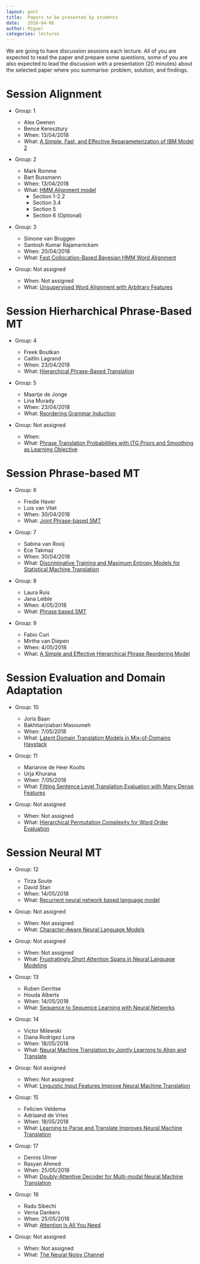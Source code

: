 ```yaml
---
layout: post
title:  Papers to be presented by students
date:   2018-04-06
author: Miguel
categories: lectures
---
```


We are going to have discussion sessions each lecture.
All of you are expected to read the paper and prepare some questions, some of you are also expected to lead the discussion with a presentation (20 minutes) about the selected paper where you summarise: problem, solution, and findings.


# Session Alignment

* Group: 1
  * Alex Geenen
  * Bence Keresztury
  * When: 13/04/2018
  * What: [A Simple, Fast, and Effective Reparameterization of IBM Model 2](http://www.aclweb.org/anthology/N13-1073.pdf)


* Group: 2
  * Mark Romme
  * Bart Bussmann
  * When: 13/04/2018
  * What: [HMM Alignment model](https://www.cse.iitb.ac.in/~pb/cs626-2013/word-alignment/alignment-comparison-J03-1002.pdf)
    * Section 1-2.2
    * Section 3.4
    * Section 5
    * Section 6 (Optional)

* Group: 3
    * Simone van Bruggen
    * Santosh Kumar Rajamanickam
    * When: 20/04/2018
    * What: [Fast Collocation-Based Bayesian HMM Word Alignment](http://www.aclweb.org/anthology/C/C16/C16-1296.pdf)

* Group: Not assigned
    * When: Not assigned
    * What: [Unsupervised Word Alignment with Arbitrary Features](http://www.aclweb.org/anthology/P11-1042)

# Session Hierharchical Phrase-Based MT

* Group: 4
    * Freek Boutkan
    * Caitlin Lagrand
    * When: 23/04/2018
    * What: [Hierarchical Phrase-Based Translation](http://www.aclweb.org/anthology/P/P05/P05-1033.pdf)

* Group: 5
    * Maartje de Jonge
    * Lina Murady
    * When: 23/04/2018
    * What: [Reordering Grammar Induction](http://aclweb.org/anthology/D15-1005.pdf)

* Group: Not assigned
    * When: 
    * What: [Phrase Translation Probabilities with ITG Priors and Smoothing as Learning Objective](http://www.aclweb.org/anthology/D08-1066)


# Session Phrase-based MT

* Group: 6
    * Fredie Haver
    * Lois van Vliet
    * When: 30/04/2018
    * What: [Joint Phrase-based SMT](http://citeseerx.ist.psu.edu/viewdoc/summary?doi=10.1.1.19.4471)

* Group: 7
    * Sabina van Rooij
    * Ece Takmaz
    * When: 30/04/2018
    * What: [Discriminative Training and Maximum Entropy Models for Statistical Machine Translation](http://www.aclweb.org/anthology/P02-1038)

* Group: 8
    * Laura Ruis
    * Jana Leible 
    * When: 4/05/2018
    * What: [Phrase based SMT](http://www.aclweb.org/anthology/N03-1017)

* Group: 9
    * Fabio Curi
    * Mirthe van Diepen 
    * When: 4/05/2018
    * What: [A Simple and Effective Hierarchical Phrase Reordering Model](http://www.aclweb.org/anthology/D08-1089.pdf)

# Session Evaluation and Domain Adaptation

* Group: 10
    * Joris Baan
    * Bakhtiariziabari Masoumeh
    * When: 7/05/2018
    * What: [Latent Domain Translation Models in Mix-of-Domains Haystack](http://www.aclweb.org/anthology/C14-1182.pdf)

* Group: 11
    * Marianne de Heer Koolts
    * Urja Khurana
    * When: 7/05/2018
    * What: [Fitting Sentence Level Translation Evaluation with Many Dense Features](http://emnlp2014.org/papers/pdf/EMNLP2014025.pdf)

* Group: Not assigned
    * When: Not assigned
    * What: [Hierarchical Permutation Complexity for Word Order Evaluation](http://aclweb.org/anthology/C/C16/C16-1204.pdf)


# Session Neural MT

* Group: 12
    * Tirza Soute
    * David Stan
    * When: 14/05/2018
    * What: [Recurrent neural network based language model](http://www.fit.vutbr.cz/research/groups/speech/publi/2010/mikolov_interspeech2010_IS100722.pdf)

* Group: Not assigned
    * When: Not assigned
    * What: [Character-Aware Neural Language Models](https://arxiv.org/pdf/1508.06615.pdf)

* Group: Not assigned
    * When: Not assigned
    * What: [Frustratingly Short Attention Spans in Neural Language Modeling](https://arxiv.org/pdf/1702.04521.pdf)

* Group: 13
    * Ruben Gerritse
    * Houda Alberts
    * When: 14/05/2018
    * What: [Sequence to Sequence Learning with Neural Networks](https://papers.nips.cc/paper/5346-sequence-to-sequence-learning-with-neural-networks.pdf)

* Group: 14
    * Victor Milewski
    * Diana Rodrigez Luna
    * When: 18/05/2018
    * What: [Neural Machine Translation by Jointly Learning to Align and Translate](https://arxiv.org/pdf/1409.0473.pdf)

* Group: Not assigned
    * When: Not assigned
    * What: [Linguistic Input Features Improve Neural Machine Translation](http://www.aclweb.org/anthology/W16-2209.pdf)


* Group: 15
    * Felicien Veldema
    * Adriaand de Vries 
    * When: 18/05/2018
    * What: [Learning to Parse and Translate Improves Neural Machine Translation](https://arxiv.org/pdf/1702.03525.pdf)

* Group: 17
    * Dennis Ulmer
    * Rasyan Ahmed
    * When: 25/05/2018
    * What: [Doubly-Attentive Decoder for Multi-modal Neural Machine Translation](https://arxiv.org/pdf/1702.01287.pdf)

* Group: 16
    * Radu Sibechi
    * Verna Dankers
    * When: 25/05/2018
    * What: [Attention Is All You Need](https://arxiv.org/abs/1706.03762)

* Group: Not assigned
    * When: Not assigned
    * What: [The Neural Noisy Channel](https://arxiv.org/pdf/1702.03525.pdf)




